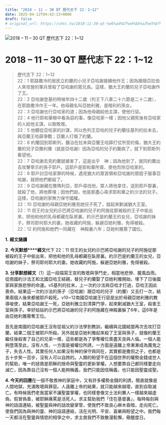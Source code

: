 ```yaml
---
title: "2018 – 11 – 30 QT 歷代志下 22：1~12"
date: 2025-04-12T04:42:13+0800
draft: false
# original_url: https://cmtc.tw/2018-11-30-qt-%e6%ad%b7%e4%bb%a3%e5%bf%97%e4%b8%8b-22%ef%bc%9a112
---
```


![2018 – 11 – 30 QT 歷代志下 22：1\~12](/images/qt.jpg   "2018 – 11 – 30 QT 歷代志下 22：1\~12")

# 2018 – 11 – 30 QT 歷代志下 22：1\~12

> 歷代志下 22：1\~12  
> 22：1 耶路撒冷的居民立約蘭的小兒子亞哈謝接續他作王；因為跟隨亞拉伯人來攻營的軍兵曾殺了亞哈謝的眾兄長。這樣，猶大王約蘭的兒子亞哈謝作了王。  
> 22：2 亞哈謝登基的時候年四十二歲（列王下八章二十六節是二十二歲），在耶路撒冷作王一年。他母親名叫亞她利雅，是暗利的孫女。  
> 22：3 亞哈謝也行亞哈家的道；因為他母親給他主謀，使他行惡。  
> 22：4 他行耶和華眼中看為惡的事，像亞哈家一樣；因他父親死後有亞哈家的人給他主謀，以致敗壞。  
> 22：5 他聽從亞哈家的計謀，同以色列王亞哈的兒子約蘭往基列的拉末去，與亞蘭王哈薛爭戰；亞蘭人打傷了約蘭。  
> 22：6 約蘭回到耶斯列，醫治在拉末與亞蘭王哈薛打仗所受的傷，猶大王約蘭的兒子亞撒利雅（就是亞哈謝）因為亞哈的兒子約蘭病了，就下到耶斯列看望他。  
> 22：7 亞哈謝去見約蘭就被害了，這是出乎　神；因為他到了，就同約蘭出去攻擊寧示的孫子耶戶。這耶戶是耶和華所膏、使他剪除亞哈家的。  
> 22：8 耶戶討亞哈家罪的時候，遇見猶大的眾首領和亞哈謝的眾姪子服事亞哈謝，就把他們都殺了。  
> 22：9 亞哈謝藏在撒瑪利亞，耶戶尋找他，眾人將他拿住，送到耶戶那裏，就殺了他，將他葬埋；因他們說，他是那盡心尋求耶和華之約沙法的兒子。這樣，亞哈謝的家無力保守國權。  
> 22：10 亞哈謝的母親亞她利雅見她兒子死了，就起來剿滅猶大王室。  
> 22：11 但王的女兒約示巴將亞哈謝的兒子約阿施從那被殺的王子中偷出來，把他和他的乳母都藏在臥房裏。約示巴是約蘭王的女兒，亞哈謝的妹子，祭司耶何耶大的妻。她收藏約阿施，躲避亞她利雅，免得被殺。  
> 22：12 約阿施和她們一同藏在　神殿裏六年；亞她利雅篡了國位。

**1.** **經文誦讀**

**2. 今天默想****經文**代下 22：11 但王的女兒約示巴將亞哈謝的兒子約阿施從那被殺的王子中偷出來，把他和他的乳母都藏在臥房裏。約示巴是約蘭王的女兒，亞哈謝的妹子，祭司耶何耶大的妻。她收藏約阿施，躲避亞她利雅，免得被殺。

**3. 分享默想經文**（1）這一段描寫王宮的敗壞與爭鬥史，相當地悲慘、腥風血雨。從南國約沙法王和北國亞哈王結親，替兒子約蘭娶了亞她利雅開始，埋下了日後國家與家族悲慘的命運。v5基列的拉末，上一次約沙法與亞哈才打過，亞哈王因此喪命。結果這一次約沙法的孫子（亞哈謝）跟亞哈的兒子（約蘭）又去打一次，結果兩個人後來都被耶戶殺死。v10\~12南國亞哈謝王行惡是出於母親亞她利雅的教導唆使，結果亞哈謝王一死，亞她利雅立刻清算鬥爭，起來剿滅猶大王室，殺害王室與孫子。幸好姑姑約示巴將亞哈謝的兒子約阿施藏在神殿裏躲了6年，這6年是由亞她利雅篡奪王位。

首先是南國的亞哈謝王沒有從祖父約沙法學到教訓，繼續與北國結盟再次去攻打亞蘭，結果二個王被耶戶所殺。另外就是亞她利雅起來殺了王室與孫子，就像約蘭王繼任後殺害了自己的兄弟一樣，這些都是為了爭奪權位喪盡天良與人倫。一個人能夠墮落至此，沒有人性，一方面是被權位所誘，一方面是遠離上帝漸漸成為魔鬼之子，失去人性。其實任何人如果沒有神的保守與同在，其實都是撒但之子，也都是五十步笑一百步，沒有人可以自誇的。人類的盼望不在這個世界的權勢金錢或世人的幫助，唯一的拯救是耶穌的捨命與聖靈的更新掌權。人想要靠自己都同樣要走向滅亡，因為靠自己沒有一個人能夠稱義，我們只能因信稱義，也只能因聖靈成聖。

**4. 今天的回應**在一個不敬畏神的家庭中，又有許多權勢金錢的利誘，簡直就像是人間地獄，充滿敗壞與罪惡。人遠離上帝的結果，就只能越來越壞，直到自取滅亡。有時候我們老我當家不讓聖靈掌權，也同樣會像文士法利賽人一樣越來越虛偽，假冒偽善，被耶穌痛罵是活死人。求主幫助我們「住在基督裏」，每時每刻與神的話語連結，被聖靈與神的話改變掌管，使我們不致良心麻木昏暗，走向死亡。使我們因為與神的靈、神的話語連結，活在光明、平安、喜樂與盼望之中。我們每一天都活在聖靈與情慾的相爭之中，求主救我們不致散漫鬆懈，儆醒度日。